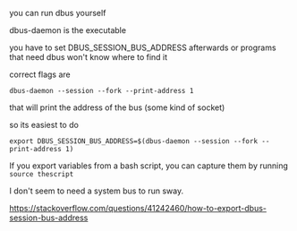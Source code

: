 you can run dbus yourself

dbus-daemon is the executable

you have to set DBUS_SESSION_BUS_ADDRESS afterwards or programs that need dbus won't know where to find it

correct flags are

`dbus-daemon --session --fork --print-address 1`

that will print the address of the bus (some kind of socket)

so its easiest to do

`export DBUS_SESSION_BUS_ADDRESS=$(dbus-daemon --session --fork --print-address 1)`

If you export variables from a bash script, you can capture them by running `source thescript`


I don't seem to need a system bus to run sway.


https://stackoverflow.com/questions/41242460/how-to-export-dbus-session-bus-address